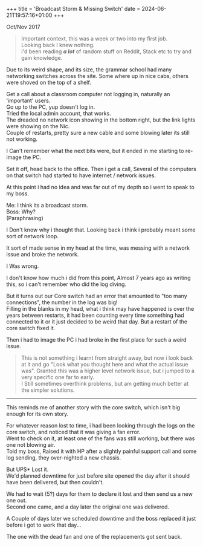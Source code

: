 +++
title = 'Broadcast Storm & Missing Switch'
date = 2024-06-21T19:57:16+01:00
+++

Oct/Nov 2017  

> Important context, this was a week or two into my first job.  
> Looking back I knew nothing.  
> i'd been reading ***a lot*** of random stuff on Reddit, Stack etc to try and gain knowledge.  

Due to its weird shape, and its size, the grammar school had many networking switches across the site. Some where up in nice cabs, others were shoved on the top of a shelf.  

Get a call about a classroom computer not logging in, naturally an 'important' users.  
Go up to the PC, yup doesn't log in.  
Tried the local admin account, that works.  
The dreaded no network icon showing in the bottom right, but the link lights were showing on the Nic.  
Couple of restarts, pretty sure a new cable and some blowing later its still not working.  

I Can't remember what the next bits were, but it ended in me starting to re-image the PC.  

Set it off, head back to the office.  Then i get a call, Several of the computers on that switch had started to have internet / network issues.  

At this point i had no idea and was far out of my depth so i went to speak to my boss.  

Me: I think its a broadcast storm.  
Boss: Why?  
(Paraphrasing)

I Don't know why i thought that. Looking back i think i probably meant some sort of network loop.  

It sort of made sense in my head at the time, was messing with a network issue and broke the network.  

I Was wrong.  

I don't know how much i did from this point, Almost 7 years ago as writing this, so i can't remember who did the log diving.  

But it turns out our Core switch had an error that amounted to "too many connections", the number in the log was big!  
Filling in the blanks in my head, what i think may have happened is over the years between restarts, it had been counting every time something had connected to it or it just decided to be weird that day. But a restart of the core switch fixed it.  

Then i had to image the PC i had broke in the first place for such a weird issue.  

> This is not something i learnt from straight away, but now i look back at it and go "Look what you thought here and what the actual issue was". Granted this was a higher level network issue, but i jumped to a very specific one far to early.  
> I Still sometimes overthink problems, but am getting much better at the simpler solutions.  

---

This reminds me of another story with the core switch, which isn't big enough for its own story.  

For whatever reason lost to time, i had been looking through the logs on the core switch, and noticed that it was giving a fan error.  
Went to check on it, at least one of the fans was still working, but there was one not blowing air.  
Told my boss, Raised it with HP after a slightly painful support call and some log sending, they over-nighted a new chassis.  

But UPS* Lost it.  
We'd planned downtime for just before site opened the day after it should have been delivered, but then couldn't.  

We had to wait (5?) days for them to declare it lost and then send us a new one out.  
Second one came, and a day later the original one was delivered.  

A Couple of days later we scheduled downtime and the boss replaced it just before i got to work that day...  

The one with the dead fan and one of the replacements got sent back.  
